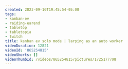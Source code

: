 ```yaml
---
created: 2023-09-16T19:45:54-05:00
tags:
- kanban-ev
- raiding-earend
- tabletop
- tabletopia
- twitch
title: kanban ev solo mode | larping as an auto worker
videoDuration: 12821
videoId: '865254815'
videoShorts: []
videoThumbId: /videos/865254815/pictures/1725177708
---
```

